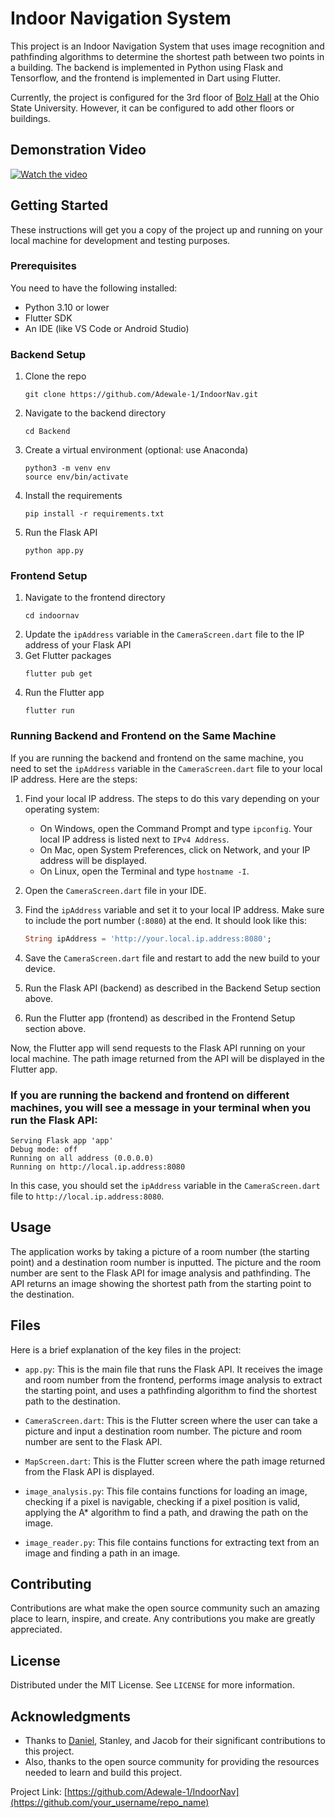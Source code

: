 # Indoor Navigation System

This project is an Indoor Navigation System that uses image recognition and pathfinding algorithms to determine the shortest path between two points in a building. The backend is implemented in Python using Flask and Tensorflow, and the frontend is implemented in Dart using Flutter.

Currently, the project is configured for the 3rd floor of [Bolz Hall](https://www.osu.edu/map/building/146) at the Ohio State University. However, it can be configured to add other floors or buildings.

## Demonstration Video

[![Watch the video](https://via.placeholder.com/800x400.png?text=Click+to+Watch+Demo)](https://drive.google.com/file/d/1UoUfOGXcpwIAxad-Ibmt2-q5WqtvLG2z/view?usp=sharing)

## Getting Started

These instructions will get you a copy of the project up and running on your local machine for development and testing purposes.

### Prerequisites

You need to have the following installed:

- Python 3.10 or lower
- Flutter SDK
- An IDE (like VS Code or Android Studio)

### Backend Setup

1. Clone the repo
   ```
   git clone https://github.com/Adewale-1/IndoorNav.git
   ```
2. Navigate to the backend directory
   ```
   cd Backend
   ```
3. Create a virtual environment (optional: use Anaconda)
   ```
   python3 -m venv env
   source env/bin/activate
   ```
4. Install the requirements
   ```
   pip install -r requirements.txt
   ```
5. Run the Flask API
   ```
   python app.py
   ```

### Frontend Setup

1. Navigate to the frontend directory
   ```
   cd indoornav
   ```
2. Update the `ipAddress` variable in the `CameraScreen.dart` file to the IP address of your Flask API
3. Get Flutter packages
   ```
   flutter pub get
   ```
4. Run the Flutter app
   ```
   flutter run
   ```

### Running Backend and Frontend on the Same Machine

If you are running the backend and frontend on the same machine, you need to set the `ipAddress` variable in the `CameraScreen.dart` file to your local IP address. Here are the steps:

1. Find your local IP address. The steps to do this vary depending on your operating system:

   - On Windows, open the Command Prompt and type `ipconfig`. Your local IP address is listed next to `IPv4 Address`.
   - On Mac, open System Preferences, click on Network, and your IP address will be displayed.
   - On Linux, open the Terminal and type `hostname -I`.

2. Open the `CameraScreen.dart` file in your IDE.

3. Find the `ipAddress` variable and set it to your local IP address. Make sure to include the port number (`:8080`) at the end. It should look like this:

   ```dart
   String ipAddress = 'http://your.local.ip.address:8080';
   ```

4. Save the `CameraScreen.dart` file and restart to add the new build to your device.

5. Run the Flask API (backend) as described in the Backend Setup section above.

6. Run the Flutter app (frontend) as described in the Frontend Setup section above.

Now, the Flutter app will send requests to the Flask API running on your local machine. The path image returned from the API will be displayed in the Flutter app.

### If you are running the backend and frontend on different machines, you will see a message in your terminal when you run the Flask API:

```
Serving Flask app 'app'
Debug mode: off
Running on all address (0.0.0.0)
Running on http://local.ip.address:8080
```

In this case, you should set the `ipAddress` variable in the `CameraScreen.dart` file to `http://local.ip.address:8080`.

## Usage

The application works by taking a picture of a room number (the starting point) and a destination room number is inputted. The picture and the room number are sent to the Flask API for image analysis and pathfinding. The API returns an image showing the shortest path from the starting point to the destination.

## Files

Here is a brief explanation of the key files in the project:

- `app.py`: This is the main file that runs the Flask API. It receives the image and room number from the frontend, performs image analysis to extract the starting point, and uses a pathfinding algorithm to find the shortest path to the destination.

- `CameraScreen.dart`: This is the Flutter screen where the user can take a picture and input a destination room number. The picture and room number are sent to the Flask API.

- `MapScreen.dart`: This is the Flutter screen where the path image returned from the Flask API is displayed.

- `image_analysis.py`: This file contains functions for loading an image, checking if a pixel is navigable, checking if a pixel position is valid, applying the A\* algorithm to find a path, and drawing the path on the image.

- `image_reader.py`: This file contains functions for extracting text from an image and finding a path in an image.

## Contributing

Contributions are what make the open source community such an amazing place to learn, inspire, and create. Any contributions you make are greatly appreciated.

## License

Distributed under the MIT License. See `LICENSE` for more information.

## Acknowledgments

- Thanks to [Daniel](https://github.com/danield33), Stanley, and Jacob for their significant contributions to this project.
- Also, thanks to the open source community for providing the resources needed to learn and build this project.

Project Link: [https://github.com/Adewale-1/IndoorNav](https://github.com/your_username/repo_name)
